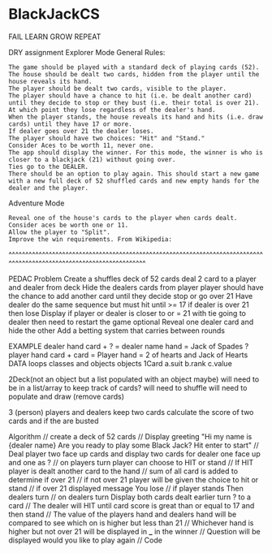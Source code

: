 # BlackJackCS

FAIL LEARN GROW REPEAT

DRY
assignment
Explorer Mode
General Rules:

    The game should be played with a standard deck of playing cards (52).
    The house should be dealt two cards, hidden from the player until the house reveals its hand.
    The player should be dealt two cards, visible to the player.
    The player should have a chance to hit (i.e. be dealt another card) until they decide to stop or they bust (i.e. their total is over 21). At which point they lose regardless of the dealer's hand.
    When the player stands, the house reveals its hand and hits (i.e. draw cards) until they have 17 or more.
    If dealer goes over 21 the dealer loses.
    The player should have two choices: "Hit" and "Stand."
    Consider Aces to be worth 11, never one.
    The app should display the winner. For this mode, the winner is who is closer to a blackjack (21) without going over.
    Ties go to the DEALER.
    There should be an option to play again. This should start a new game with a new full deck of 52 shuffled cards and new empty hands for the dealer and the player.

Adventure Mode

    Reveal one of the house's cards to the player when cards dealt.
    Consider aces be worth one or 11.
    Allow the player to "Split".
    Improve the win requirements. From Wikipedia:

^^^^^^^^^^^^^^^^^^^^^^^^^^^^^^^^^^^^^^^^^^^^^^^^^^^^^^^^^^^^^^^^^^^^^^^^^^^^^^^^^^^^^^^^^^^^^^^^^^^^^^^^^^^^^^^^^^^^^

PEDAC
Problem
Create a shuffles deck of 52 cards
deal 2 card to a player and dealer from deck
Hide the dealers cards from player
player should have the chance to add another card until they decide stop or go over 21
Have dealer do the same sequence but must hit until >= 17 if dealer is over 21 then lose
Display if player or dealer is closer to or = 21 with tie going to dealer
then need to restart the game
optional
Reveal one dealer card and hide the other
Add a betting system that carries between rounds

EXAMPLE
dealer hand card + ? = dealer name hand = Jack of Spades ?
player hand card + card = Player hand = 2 of hearts and Jack of Hearts
DATA
loops classes and objects
objects
1Card
a.suit
b.rank
c.value

2Deck(not an object but a list populated with an object maybe) will need to be in a list/array to keep track of cards?
will need to shuffle
will need to populate and draw (remove cards)

3 (person) players and dealers
keep two cards
calculate the score of two cards and if the are busted

Algorithm
// create a deck of 52 cards
// Display greeting "Hi my name is {dealer name} Are you ready to play some Black Jack? Hit enter to start"
// Deal player two face up cards and display two cards for dealer one face up and one as ?
// on players turn player can choose to HIT or stand
// If HIT player is dealt another card to the hand
// sum of all card is added to determine if over 21
// if not over 21 player will be given the choice to hit or stand
// if over 21 displayed message You lose
// if player stands Then dealers turn
// on dealers turn Display both cards dealt earlier turn ? to a card
// The dealer will HIT until card score is great than or equal to 17 and then stand
// The value of the players hand and dealers hand will be compared to see which on is higher but less than 21
// Whichever hand is higher but not over 21 will be displayed in **\_** in the winner
// Question will be displayed would you like to play again
//
Code
